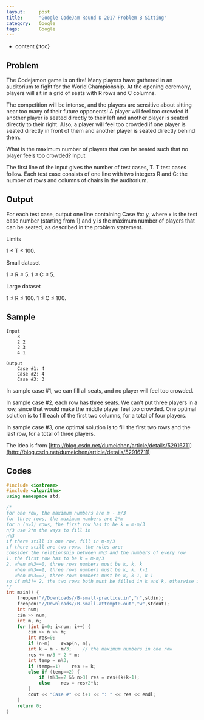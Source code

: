 ```yaml
---
layout:     post
title:      "Google CodeJam Round D 2017 Problem B Sitting"
category:   Google 
tags:       Google
---
```

* content
{:toc}

## Problem

The Codejamon game is on fire! Many players have gathered in an auditorium to fight for the World Championship. At the opening ceremony, players will sit in a grid of seats with R rows and C columns.

The competition will be intense, and the players are sensitive about sitting near too many of their future opponents! A player will feel too crowded if another player is seated directly to their left and another player is seated directly to their right. Also, a player will feel too crowded if one player is seated directly in front of them and another player is seated directly behind them. 

What is the maximum number of players that can be seated such that no player feels too crowded? 
Input

The first line of the input gives the number of test cases, T. T test cases follow. Each test case consists of one line with two integers R and C: the number of rows and columns of chairs in the auditorium.

## Output

For each test case, output one line containing Case #x: y, where x is the test case number (starting from 1) and y is the maximum number of players that can be seated, as described in the problem statement.

Limits

1 ≤ T ≤ 100.

Small dataset

1 ≤ R ≤ 5.
1 ≤ C ≤ 5.

Large dataset

1 ≤ R ≤ 100.
1 ≤ C ≤ 100.

## Sample

```
Input 
	3
	2 2
	2 3
	4 1

Output 
	Case #1: 4
	Case #2: 4
	Case #3: 3
```
In sample case #1, we can fill all seats, and no player will feel too crowded.

In sample case #2, each row has three seats. We can't put three players in a row, since that would make the middle player feel too crowded. One optimal solution is to fill each of the first two columns, for a total of four players.

In sample case #3, one optimal solution is to fill the first two rows and the last row, for a total of three players.

The idea is from [http://blog.csdn.net/dumeichen/article/details/52916711](http://blog.csdn.net/dumeichen/article/details/52916711)

## Codes
```cpp
#include <iostream>
#include <algorithm>
using namespace std;

/*
for one row, the maximum numbers are m - m/3
for three rows, the maximum numbers are 2*m
for n (n>3) rows, the first row has to be k = m-m/3
n/3 use 2*m the ways to fill in
n%3
if there still is one row, fill in m-m/3
if there still are two rows, the rules are:
consider the relationship between m%3 and the numbers of every row
1. the first row has to be k = m-m/3
2. when m%3==0, three rows numbers must be k, k, k
   when m%3==1, three rows numbers must be k, k, k-1
   when m%3==2, three rows numbers must be k, k-1, k-1
so if m%3!= 2, the two rows both must be filled in k and k, otherwise it should be k and k-1
*/
int main() {
    freopen("//Downloads//B-small-practice.in","r",stdin);
    freopen("//Downloads//B-small-attempt0.out","w",stdout);
    int num;
    cin >> num;
    int m, n;
    for (int i=0; i<num; i++) {
        cin >> n >> m;
        int res=0;
        if (n>m)    swap(n, m);
        int k = m - m/3;    // the maximum numbers in one row
        res += n/3 * 2 * m;
        int temp = n%3;
        if (temp==1)    res += k;
        else if (temp==2) {
            if (m%3==2 && n>3) res = res+(k+k-1);
            else    res = res+2*k;
        }
        cout << "Case #" << i+1 << ": " << res << endl;
    }
    return 0;
}
```
